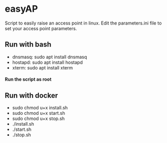 # easyAP
Script to easily raise an access point in linux. Edit the parameters.ini file to set your access point parameters.

## Run with bash

* dnsmasq: sudo apt install dnsmasq
* hostapd: sudo apt install hostapd
* xterm: sudo apt install xterm

#### Run the script as root

## Run with docker

* sudo chmod u+x install.sh
* sudo chmod u+x start.sh
* sudo chmod u+x stop.sh
* ./install.sh
* ./start.sh
* ./stop.sh
